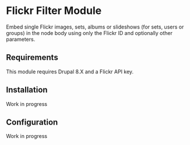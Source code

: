 # Flickr Filter Module
Embed single Flickr images, sets, albums or slideshows (for sets, users or
groups) in the node body using only the Flickr ID and optionally other
parameters.

## Requirements
This module requires Drupal 8.X and a Flickr API key.

## Installation
Work in progress

## Configuration
Work in progress
